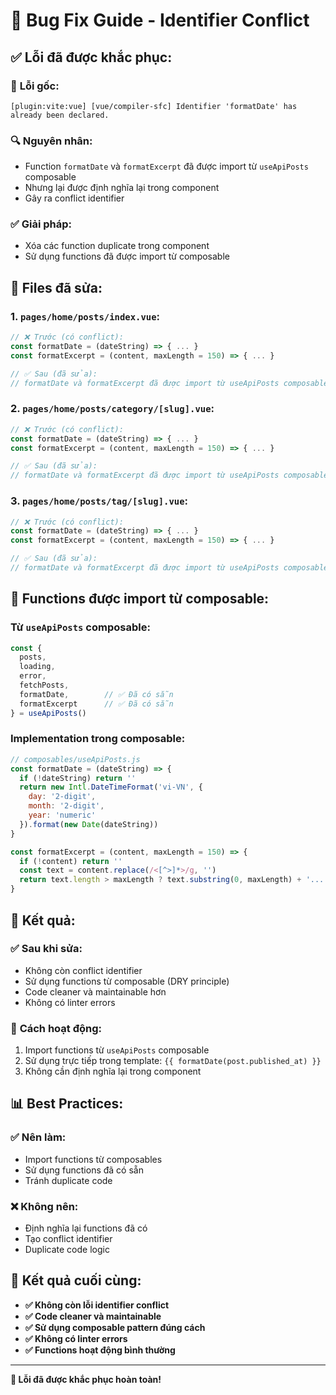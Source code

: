 # 🐛 Bug Fix Guide - Identifier Conflict

## ✅ **Lỗi đã được khắc phục:**

### 🐛 **Lỗi gốc:**
```
[plugin:vite:vue] [vue/compiler-sfc] Identifier 'formatDate' has already been declared.
```

### 🔍 **Nguyên nhân:**
- Function `formatDate` và `formatExcerpt` đã được import từ `useApiPosts` composable
- Nhưng lại được định nghĩa lại trong component
- Gây ra conflict identifier

### ✅ **Giải pháp:**
- Xóa các function duplicate trong component
- Sử dụng functions đã được import từ composable

## 🔧 **Files đã sửa:**

### **1. `pages/home/posts/index.vue`:**
```javascript
// ❌ Trước (có conflict):
const formatDate = (dateString) => { ... }
const formatExcerpt = (content, maxLength = 150) => { ... }

// ✅ Sau (đã sửa):
// formatDate và formatExcerpt đã được import từ useApiPosts composable
```

### **2. `pages/home/posts/category/[slug].vue`:**
```javascript
// ❌ Trước (có conflict):
const formatDate = (dateString) => { ... }
const formatExcerpt = (content, maxLength = 150) => { ... }

// ✅ Sau (đã sửa):
// formatDate và formatExcerpt đã được import từ useApiPosts composable
```

### **3. `pages/home/posts/tag/[slug].vue`:**
```javascript
// ❌ Trước (có conflict):
const formatDate = (dateString) => { ... }
const formatExcerpt = (content, maxLength = 150) => { ... }

// ✅ Sau (đã sửa):
// formatDate và formatExcerpt đã được import từ useApiPosts composable
```

## 🎯 **Functions được import từ composable:**

### **Từ `useApiPosts` composable:**
```javascript
const { 
  posts,
  loading,
  error,
  fetchPosts,
  formatDate,        // ✅ Đã có sẵn
  formatExcerpt      // ✅ Đã có sẵn
} = useApiPosts()
```

### **Implementation trong composable:**
```javascript
// composables/useApiPosts.js
const formatDate = (dateString) => {
  if (!dateString) return ''
  return new Intl.DateTimeFormat('vi-VN', {
    day: '2-digit',
    month: '2-digit',
    year: 'numeric'
  }).format(new Date(dateString))
}

const formatExcerpt = (content, maxLength = 150) => {
  if (!content) return ''
  const text = content.replace(/<[^>]*>/g, '')
  return text.length > maxLength ? text.substring(0, maxLength) + '...' : text
}
```

## 🚀 **Kết quả:**

### ✅ **Sau khi sửa:**
- Không còn conflict identifier
- Sử dụng functions từ composable (DRY principle)
- Code cleaner và maintainable hơn
- Không có linter errors

### 🔄 **Cách hoạt động:**
1. Import functions từ `useApiPosts` composable
2. Sử dụng trực tiếp trong template: `{{ formatDate(post.published_at) }}`
3. Không cần định nghĩa lại trong component

## 📊 **Best Practices:**

### ✅ **Nên làm:**
- Import functions từ composables
- Sử dụng functions đã có sẵn
- Tránh duplicate code

### ❌ **Không nên:**
- Định nghĩa lại functions đã có
- Tạo conflict identifier
- Duplicate code logic

## 🎉 **Kết quả cuối cùng:**

- **✅ Không còn lỗi identifier conflict**
- **✅ Code cleaner và maintainable**
- **✅ Sử dụng composable pattern đúng cách**
- **✅ Không có linter errors**
- **✅ Functions hoạt động bình thường**

---

**🎯 Lỗi đã được khắc phục hoàn toàn!**
